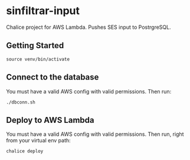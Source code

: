 # sinfiltrar-input

Chalice project for AWS Lambda. Pushes SES input to PostrgreSQL.

## Getting Started

```
source venv/bin/activate
```

## Connect to the database

You must have a valid AWS config with valid permissions. Then run:

```
./dbconn.sh
```

## Deploy to AWS Lambda

You must have a valid AWS config with valid permissions. Then run, right from your virtual env path:

```
chalice deploy
```
